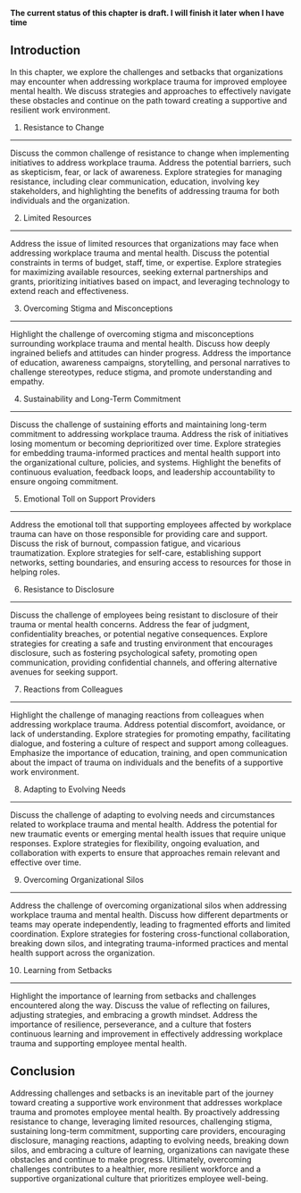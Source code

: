 **The current status of this chapter is draft. I will finish it later when I have time**

Introduction
------------

In this chapter, we explore the challenges and setbacks that organizations may encounter when addressing workplace trauma for improved employee mental health. We discuss strategies and approaches to effectively navigate these obstacles and continue on the path toward creating a supportive and resilient work environment.

1. Resistance to Change
-----------------------

Discuss the common challenge of resistance to change when implementing initiatives to address workplace trauma. Address the potential barriers, such as skepticism, fear, or lack of awareness. Explore strategies for managing resistance, including clear communication, education, involving key stakeholders, and highlighting the benefits of addressing trauma for both individuals and the organization.

2. Limited Resources
--------------------

Address the issue of limited resources that organizations may face when addressing workplace trauma and mental health. Discuss the potential constraints in terms of budget, staff, time, or expertise. Explore strategies for maximizing available resources, seeking external partnerships and grants, prioritizing initiatives based on impact, and leveraging technology to extend reach and effectiveness.

3. Overcoming Stigma and Misconceptions
---------------------------------------

Highlight the challenge of overcoming stigma and misconceptions surrounding workplace trauma and mental health. Discuss how deeply ingrained beliefs and attitudes can hinder progress. Address the importance of education, awareness campaigns, storytelling, and personal narratives to challenge stereotypes, reduce stigma, and promote understanding and empathy.

4. Sustainability and Long-Term Commitment
------------------------------------------

Discuss the challenge of sustaining efforts and maintaining long-term commitment to addressing workplace trauma. Address the risk of initiatives losing momentum or becoming deprioritized over time. Explore strategies for embedding trauma-informed practices and mental health support into the organizational culture, policies, and systems. Highlight the benefits of continuous evaluation, feedback loops, and leadership accountability to ensure ongoing commitment.

5. Emotional Toll on Support Providers
--------------------------------------

Address the emotional toll that supporting employees affected by workplace trauma can have on those responsible for providing care and support. Discuss the risk of burnout, compassion fatigue, and vicarious traumatization. Explore strategies for self-care, establishing support networks, setting boundaries, and ensuring access to resources for those in helping roles.

6. Resistance to Disclosure
---------------------------

Discuss the challenge of employees being resistant to disclosure of their trauma or mental health concerns. Address the fear of judgment, confidentiality breaches, or potential negative consequences. Explore strategies for creating a safe and trusting environment that encourages disclosure, such as fostering psychological safety, promoting open communication, providing confidential channels, and offering alternative avenues for seeking support.

7. Reactions from Colleagues
----------------------------

Highlight the challenge of managing reactions from colleagues when addressing workplace trauma. Address potential discomfort, avoidance, or lack of understanding. Explore strategies for promoting empathy, facilitating dialogue, and fostering a culture of respect and support among colleagues. Emphasize the importance of education, training, and open communication about the impact of trauma on individuals and the benefits of a supportive work environment.

8. Adapting to Evolving Needs
-----------------------------

Discuss the challenge of adapting to evolving needs and circumstances related to workplace trauma and mental health. Address the potential for new traumatic events or emerging mental health issues that require unique responses. Explore strategies for flexibility, ongoing evaluation, and collaboration with experts to ensure that approaches remain relevant and effective over time.

9. Overcoming Organizational Silos
----------------------------------

Address the challenge of overcoming organizational silos when addressing workplace trauma and mental health. Discuss how different departments or teams may operate independently, leading to fragmented efforts and limited coordination. Explore strategies for fostering cross-functional collaboration, breaking down silos, and integrating trauma-informed practices and mental health support across the organization.

10. Learning from Setbacks
--------------------------

Highlight the importance of learning from setbacks and challenges encountered along the way. Discuss the value of reflecting on failures, adjusting strategies, and embracing a growth mindset. Address the importance of resilience, perseverance, and a culture that fosters continuous learning and improvement in effectively addressing workplace trauma and supporting employee mental health.

Conclusion
----------

Addressing challenges and setbacks is an inevitable part of the journey toward creating a supportive work environment that addresses workplace trauma and promotes employee mental health. By proactively addressing resistance to change, leveraging limited resources, challenging stigma, sustaining long-term commitment, supporting care providers, encouraging disclosure, managing reactions, adapting to evolving needs, breaking down silos, and embracing a culture of learning, organizations can navigate these obstacles and continue to make progress. Ultimately, overcoming challenges contributes to a healthier, more resilient workforce and a supportive organizational culture that prioritizes employee well-being.
